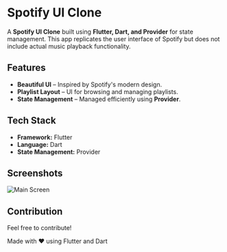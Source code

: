 # Spotify UI Clone

A **Spotify UI Clone** built using **Flutter, Dart, and Provider** for state management. This app replicates the user interface of Spotify but does not include actual music playback functionality.

## Features

- **Beautiful UI** – Inspired by Spotify's modern design.
- **Playlist Layout** – UI for browsing and managing playlists.
- **State Management** – Managed efficiently using **Provider**.

## Tech Stack

- **Framework:** Flutter
- **Language:** Dart
- **State Management:** Provider

## Screenshots
 ![Main Screen](https://github.com/user-attachments/assets/2fbc046b-87ae-4ea6-a0cd-34358caf4d79)



## Contribution

Feel free to contribute! 

Made with ❤️ using Flutter and Dart

